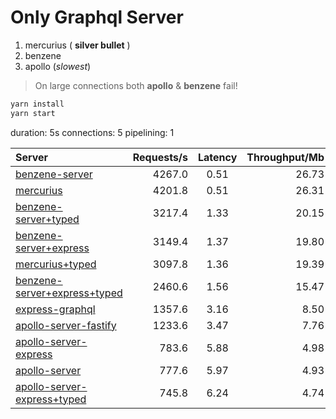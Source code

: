 # Only Graphql Server

1.  mercurius ( **silver bullet** )
2.  benzene
3.  apollo (_slowest_)

> On large connections both **apollo** & **benzene** fail!

```ts
yarn install
yarn start
```
duration: 5s
connections: 5
pipelining: 1

| Server                                                                                                                                    | Requests/s | Latency | Throughput/Mb |
| :--                                                                                                                                       | --:        | :-:     | --:           |
| [benzene-server](https://github.com/benawad/node-graphql-benchmarks/tree/master/benchmarks/benzene-server.js)                             | 4267.0     | 0.51    | 26.73         |
| [mercurius](https://github.com/benawad/node-graphql-benchmarks/tree/master/benchmarks/mercurius.js)                                       | 4201.8     | 0.51    | 26.31         |
| [benzene-server+typed](https://github.com/benawad/node-graphql-benchmarks/tree/master/benchmarks/benzene-server+typed.js)                 | 3217.4     | 1.33    | 20.15         |
| [benzene-server+express](https://github.com/benawad/node-graphql-benchmarks/tree/master/benchmarks/benzene-server+express.js)             | 3149.4     | 1.37    | 19.80         |
| [mercurius+typed](https://github.com/benawad/node-graphql-benchmarks/tree/master/benchmarks/mercurius+typed.js)                           | 3097.8     | 1.36    | 19.39         |
| [benzene-server+express+typed](https://github.com/benawad/node-graphql-benchmarks/tree/master/benchmarks/benzene-server+express+typed.js) | 2460.6     | 1.56    | 15.47         |
| [express-graphql](https://github.com/benawad/node-graphql-benchmarks/tree/master/benchmarks/express-graphql.js)                           | 1357.6     | 3.16    | 8.50          |
| [apollo-server-fastify](https://github.com/benawad/node-graphql-benchmarks/tree/master/benchmarks/apollo-server-fastify.js)               | 1233.6     | 3.47    | 7.76          |
| [apollo-server-express](https://github.com/benawad/node-graphql-benchmarks/tree/master/benchmarks/apollo-server-express.js)               | 783.6      | 5.88    | 4.98          |
| [apollo-server](https://github.com/benawad/node-graphql-benchmarks/tree/master/benchmarks/apollo-server.js)                               | 777.6      | 5.97    | 4.93          |
| [apollo-server-express+typed](https://github.com/benawad/node-graphql-benchmarks/tree/master/benchmarks/apollo-server-express+typed.js)   | 745.8      | 6.24    | 4.74          |
